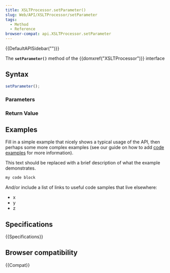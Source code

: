 ```yaml
---
title: XSLTProcessor.setParameter()
slug: Web/API/XSLTProcessor/setParameter
tags:
  - Method
  - Reference
browser-compat: api.XSLTProcessor.setParameter
---
```

{{DefaultAPISidebar("")}}

The **`setParameter()`** method of the {{domxref("XSLTProcessor")}} interface 

## Syntax

```js
setParameter();
```

### Parameters



### Return Value



## Examples

Fill in a simple example that nicely shows a typical usage of the API, then perhaps some more complex examples (see our guide on how to add [code examples](/en-US/docs/MDN/Contribute/Structures/Code_examples) for more information).

This text should be replaced with a brief description of what the example demonstrates.

```js
my code block
```

And/or include a list of links to useful code samples that live elsewhere:

*   x
*   y
*   z

## Specifications

{{Specifications}}

## Browser compatibility

{{Compat}}

